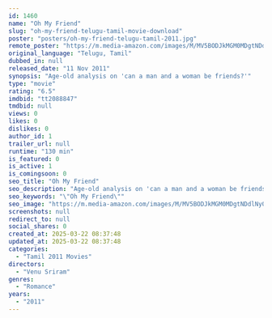 ```yaml
---
id: 1460
name: "Oh My Friend"
slug: "oh-my-friend-telugu-tamil-movie-download"
poster: "posters/oh-my-friend-telugu-tamil-2011.jpg"
remote_poster: "https://m.media-amazon.com/images/M/MV5BODJkMGM0MDgtNDdlNy00ODVjLWE2OWQtZjNjMGE1ODU0ZTU2XkEyXkFqcGc@._V1_SX300.jpg"
original_language: "Telugu, Tamil"
dubbed_in: null
released_date: "11 Nov 2011"
synopsis: "Age-old analysis on 'can a man and a woman be friends?'"
type: "movie"
rating: "6.5"
imdbid: "tt2088847"
tmdbid: null
views: 0
likes: 0
dislikes: 0
author_id: 1
trailer_url: null
runtime: "130 min"
is_featured: 0
is_active: 1
is_comingsoon: 0
seo_title: "Oh My Friend"
seo_description: "Age-old analysis on 'can a man and a woman be friends?'"
seo_keywords: "\"Oh My Friend\""
seo_image: "https://m.media-amazon.com/images/M/MV5BODJkMGM0MDgtNDdlNy00ODVjLWE2OWQtZjNjMGE1ODU0ZTU2XkEyXkFqcGc@._V1_SX300.jpg"
screenshots: null
redirect_to: null
social_shares: 0
created_at: 2025-03-22 08:37:48
updated_at: 2025-03-22 08:37:48
categories:
  - "Tamil 2011 Movies"
directors:
  - "Venu Sriram"
genres:
  - "Romance"
years:
  - "2011"
---
```

